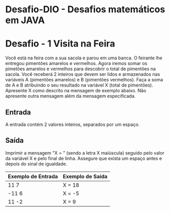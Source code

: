 # Desafio-DIO - Desafios matemáticos em JAVA


<h1>Desafio - 1 Visita na Feira</h1>
Você está na feira com a sua sacola e parou em uma banca. O feirante lhe entregou pimentões
amarelos e vermelhos. Agora iremos somar os pimetões amarelos e vermelhos para descobrir o total de pimentões na sacola.
Você receberá 2 inteiros que devem ser lidos e armazenados nas variáveis A (pimentões amarelos) e B (pimentões vermelhos). Faça a soma de A e B atribuindo o seu resultado na variável X (total de pimentões). Apresente X como descrito na mensagem de exemplo abaixo. Não apresente outra mensagem além da mensagem especificada.
<h2>Entrada</h2>
A entrada contém 2 valores inteiros, separados por um espaço.
<h2>Saída</h2>
Imprimir a mensagem "X = " (sendo a letra X maiúscula) seguido pelo valor da variável X e pelo final de linha. 
Assegure que exista um espaço antes e depois do sinal de igualdade.

| Exemplo de Entrada | Exemplo de Saída|
| ---|--- |
| 11 7 | X = 18|
| -11 6 | X = -5|
| 11 -2 | X = 9|

